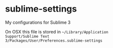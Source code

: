 sublime-settings
================

My configurations for Sublime 3

On OSX this file is stored in <code>~/Library/Application Support/Sublime Text 3/Packages/User/Preferences.sublime-settings</code>
